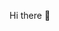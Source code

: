 Hi there 👋

<!--
**mirnalinhares/mirnalinhares** is a ✨ _special_ ✨ repository because its `README.md` (this file) appears on your GitHub profile.


- 🔭 I’m currently working on Business, studying cloud 
- 🌱 I’m currently learning cloud, IA, ML, Data Science, Digital Marketing 
- 👯 I’m looking to collaborate on content in the cloud area in preparation for the Practitioner exam
- 🤔  I’m looking to collaborate on content in the cloud area in preparation for the Practitioner exam
- ⚡ Fun fact: I like travel, hike trails, hang out with friends and family
-->

